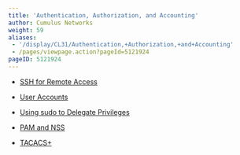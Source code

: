 ```yaml
---
title: 'Authentication, Authorization, and Accounting'
author: Cumulus Networks
weight: 59
aliases:
 - '/display/CL31/Authentication,+Authorization,+and+Accounting'
 - /pages/viewpage.action?pageId=5121924
pageID: 5121924
---
```

  - [SSH for Remote
    Access](/version/cumulus-linux-31/System-Management/Authentication-Authorization-and-Accounting/SSH-for-Remote-Access)

  - [User
    Accounts](/version/cumulus-linux-31/System-Management/Authentication-Authorization-and-Accounting/User-Accounts)

  - [Using sudo to Delegate
    Privileges](/version/cumulus-linux-31/System-Management/Authentication-Authorization-and-Accounting/Using-sudo-to-Delegate-Privileges)

  - [PAM and
    NSS](/version/cumulus-linux-31/System-Management/Authentication-Authorization-and-Accounting/LDAP-Authentication-and-Authorization)

  - [TACACS+](/version/cumulus-linux-31/System-Management/Authentication-Authorization-and-Accounting/TACACS+)

